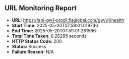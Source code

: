 ## URL Monitoring Report

- **URL:** https://api-gw1-prod1.fisglobal.com/gw/v1/health
- **Start Time:** 2025-05-20T07:59:01.018736
- **End Time:** 2025-05-20T07:59:01.281586
- **Total Time Taken:** 0.26285 seconds
- **HTTP Status Code:** 200
- **Status:** Success
- **Failure Reason:** N/A
